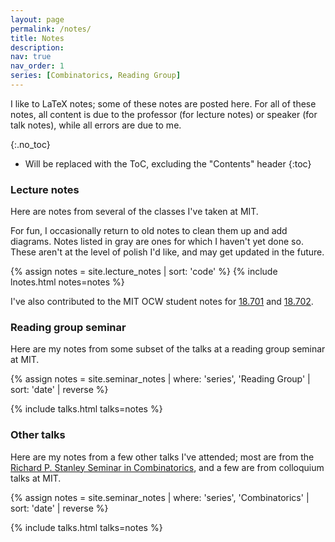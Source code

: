 ```yaml
---
layout: page
permalink: /notes/
title: Notes
description: 
nav: true
nav_order: 1
series: [Combinatorics, Reading Group]
---
```


I like to LaTeX notes; some of these notes are posted here. For all of these notes, all content is due to the professor (for lecture notes) or speaker (for talk notes), while all errors are due to me. 

{:.no_toc}

* Will be replaced with the ToC, excluding the "Contents" header
{:toc}

### Lecture notes

Here are notes from several of the classes I've taken at MIT.  

For fun, I occasionally return to old notes to clean them up and add diagrams. Notes listed in <span style = "color:var(--global-gray-text-color)">gray</span> are ones for which I haven't yet done so. These aren't at the level of polish I'd like, and may get updated in the future. 

<!-- <hr> -->
{% assign notes = site.lecture_notes | sort: 'code' %}
{% include lnotes.html notes=notes %}

I've also contributed to the MIT OCW student notes for <a href="https://ocw.mit.edu/courses/res-18-011-algebra-i-student-notes-fall-2021/" target="_blank">18.701</a> and  <a href="https://ocw.mit.edu/courses/res-18-012-algebra-ii-student-notes-spring-2022/" target="_blank">18.702</a>.

### Reading group seminar

Here are my notes from some subset of the talks at a reading group seminar at MIT.

{% assign notes = site.seminar_notes | where: 'series', 'Reading Group' | sort: 'date' | reverse %}

{% include talks.html talks=notes %}

### Other talks

Here are my notes from a few other talks I've attended; most are from the <a href="https://math.mit.edu/combin/" target="_blank">Richard P. Stanley Seminar in Combinatorics</a>, and a few are from colloquium talks at MIT. 

{% assign notes = site.seminar_notes | where: 'series', 'Combinatorics' | sort: 'date' | reverse %}

{% include talks.html talks=notes %}



